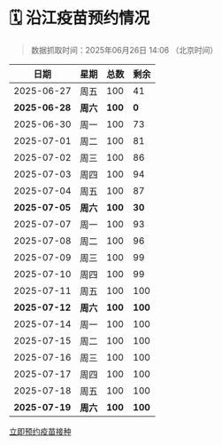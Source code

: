 # 🗓️ 沿江疫苗预约情况

> 数据抓取时间：2025年06月26日 14:06 （北京时间）

| 日期 | 星期 | 总数 | 剩余 |
|------|------|------|------|
| 2025-06-27 | 周五 | 100 | 41 |
| **2025-06-28** | **周六** | **100** | **0** |
| 2025-06-30 | 周一 | 100 | 73 |
| 2025-07-01 | 周二 | 100 | 81 |
| 2025-07-02 | 周三 | 100 | 86 |
| 2025-07-03 | 周四 | 100 | 94 |
| 2025-07-04 | 周五 | 100 | 87 |
| **2025-07-05** | **周六** | **100** | **30** |
| 2025-07-07 | 周一 | 100 | 93 |
| 2025-07-08 | 周二 | 100 | 96 |
| 2025-07-09 | 周三 | 100 | 99 |
| 2025-07-10 | 周四 | 100 | 99 |
| 2025-07-11 | 周五 | 100 | 100 |
| **2025-07-12** | **周六** | **100** | **100** |
| 2025-07-14 | 周一 | 100 | 100 |
| 2025-07-15 | 周二 | 100 | 100 |
| 2025-07-16 | 周三 | 100 | 100 |
| 2025-07-17 | 周四 | 100 | 100 |
| 2025-07-18 | 周五 | 100 | 100 |
| **2025-07-19** | **周六** | **100** | **100** |


<div class="button-container">
<a class="btn" href="http://yfzweb.ishequ.net/#/login" target="_blank">立即预约疫苗接种</a>
</div>
